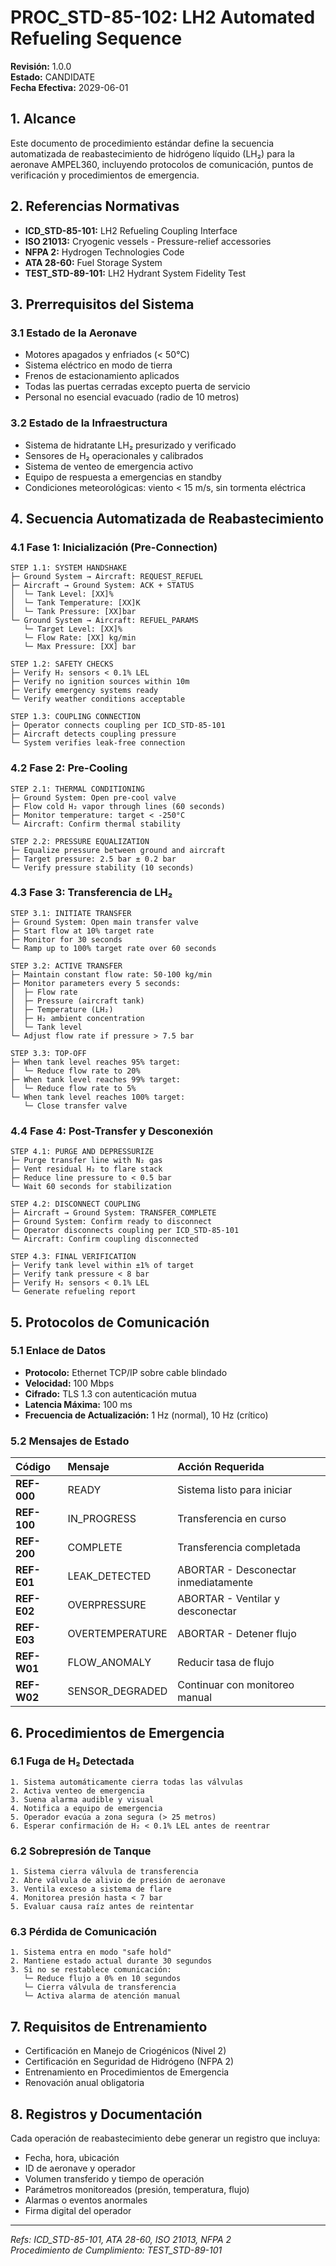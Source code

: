 # PROC_STD-85-102: LH2 Automated Refueling Sequence

**Revisión:** 1.0.0  
**Estado:** CANDIDATE  
**Fecha Efectiva:** 2029-06-01

## 1. Alcance

Este documento de procedimiento estándar define la secuencia automatizada de reabastecimiento de hidrógeno líquido (LH₂) para la aeronave AMPEL360, incluyendo protocolos de comunicación, puntos de verificación y procedimientos de emergencia.

## 2. Referencias Normativas

- **ICD_STD-85-101:** LH2 Refueling Coupling Interface
- **ISO 21013:** Cryogenic vessels - Pressure-relief accessories
- **NFPA 2:** Hydrogen Technologies Code
- **ATA 28-60:** Fuel Storage System
- **TEST_STD-89-101:** LH2 Hydrant System Fidelity Test

## 3. Prerrequisitos del Sistema

### 3.1 Estado de la Aeronave

- Motores apagados y enfriados (< 50°C)
- Sistema eléctrico en modo de tierra
- Frenos de estacionamiento aplicados
- Todas las puertas cerradas excepto puerta de servicio
- Personal no esencial evacuado (radio de 10 metros)

### 3.2 Estado de la Infraestructura

- Sistema de hidratante LH₂ presurizado y verificado
- Sensores de H₂ operacionales y calibrados
- Sistema de venteo de emergencia activo
- Equipo de respuesta a emergencias en standby
- Condiciones meteorológicas: viento < 15 m/s, sin tormenta eléctrica

## 4. Secuencia Automatizada de Reabastecimiento

### 4.1 Fase 1: Inicialización (Pre-Connection)

```
STEP 1.1: SYSTEM HANDSHAKE
├─ Ground System → Aircraft: REQUEST_REFUEL
├─ Aircraft → Ground System: ACK + STATUS
│  └─ Tank Level: [XX]%
│  └─ Tank Temperature: [XX]K
│  └─ Tank Pressure: [XX]bar
└─ Ground System → Aircraft: REFUEL_PARAMS
   └─ Target Level: [XX]%
   └─ Flow Rate: [XX] kg/min
   └─ Max Pressure: [XX] bar

STEP 1.2: SAFETY CHECKS
├─ Verify H₂ sensors < 0.1% LEL
├─ Verify no ignition sources within 10m
├─ Verify emergency systems ready
└─ Verify weather conditions acceptable

STEP 1.3: COUPLING CONNECTION
├─ Operator connects coupling per ICD_STD-85-101
├─ Aircraft detects coupling pressure
└─ System verifies leak-free connection
```

### 4.2 Fase 2: Pre-Cooling

```
STEP 2.1: THERMAL CONDITIONING
├─ Ground System: Open pre-cool valve
├─ Flow cold H₂ vapor through lines (60 seconds)
├─ Monitor temperature: target < -250°C
└─ Aircraft: Confirm thermal stability

STEP 2.2: PRESSURE EQUALIZATION
├─ Equalize pressure between ground and aircraft
├─ Target pressure: 2.5 bar ± 0.2 bar
└─ Verify pressure stability (10 seconds)
```

### 4.3 Fase 3: Transferencia de LH₂

```
STEP 3.1: INITIATE TRANSFER
├─ Ground System: Open main transfer valve
├─ Start flow at 10% target rate
├─ Monitor for 30 seconds
└─ Ramp up to 100% target rate over 60 seconds

STEP 3.2: ACTIVE TRANSFER
├─ Maintain constant flow rate: 50-100 kg/min
├─ Monitor parameters every 5 seconds:
│  ├─ Flow rate
│  ├─ Pressure (aircraft tank)
│  ├─ Temperature (LH₂)
│  ├─ H₂ ambient concentration
│  └─ Tank level
└─ Adjust flow rate if pressure > 7.5 bar

STEP 3.3: TOP-OFF
├─ When tank level reaches 95% target:
│  └─ Reduce flow rate to 20%
├─ When tank level reaches 99% target:
│  └─ Reduce flow rate to 5%
└─ When tank level reaches 100% target:
   └─ Close transfer valve
```

### 4.4 Fase 4: Post-Transfer y Desconexión

```
STEP 4.1: PURGE AND DEPRESSURIZE
├─ Purge transfer line with N₂ gas
├─ Vent residual H₂ to flare stack
├─ Reduce line pressure to < 0.5 bar
└─ Wait 60 seconds for stabilization

STEP 4.2: DISCONNECT COUPLING
├─ Aircraft → Ground System: TRANSFER_COMPLETE
├─ Ground System: Confirm ready to disconnect
├─ Operator disconnects coupling per ICD_STD-85-101
└─ Aircraft: Confirm coupling disconnected

STEP 4.3: FINAL VERIFICATION
├─ Verify tank level within ±1% of target
├─ Verify tank pressure < 8 bar
├─ Verify H₂ sensors < 0.1% LEL
└─ Generate refueling report
```

## 5. Protocolos de Comunicación

### 5.1 Enlace de Datos

- **Protocolo:** Ethernet TCP/IP sobre cable blindado
- **Velocidad:** 100 Mbps
- **Cifrado:** TLS 1.3 con autenticación mutua
- **Latencia Máxima:** 100 ms
- **Frecuencia de Actualización:** 1 Hz (normal), 10 Hz (crítico)

### 5.2 Mensajes de Estado

| Código | Mensaje | Acción Requerida |
|:-------|:--------|:-----------------|
| **REF-000** | READY | Sistema listo para iniciar |
| **REF-100** | IN_PROGRESS | Transferencia en curso |
| **REF-200** | COMPLETE | Transferencia completada |
| **REF-E01** | LEAK_DETECTED | ABORTAR - Desconectar inmediatamente |
| **REF-E02** | OVERPRESSURE | ABORTAR - Ventilar y desconectar |
| **REF-E03** | OVERTEMPERATURE | ABORTAR - Detener flujo |
| **REF-W01** | FLOW_ANOMALY | Reducir tasa de flujo |
| **REF-W02** | SENSOR_DEGRADED | Continuar con monitoreo manual |

## 6. Procedimientos de Emergencia

### 6.1 Fuga de H₂ Detectada

```
1. Sistema automáticamente cierra todas las válvulas
2. Activa venteo de emergencia
3. Suena alarma audible y visual
4. Notifica a equipo de emergencia
5. Operador evacúa a zona segura (> 25 metros)
6. Esperar confirmación de H₂ < 0.1% LEL antes de reentrar
```

### 6.2 Sobrepresión de Tanque

```
1. Sistema cierra válvula de transferencia
2. Abre válvula de alivio de presión de aeronave
3. Ventila exceso a sistema de flare
4. Monitorea presión hasta < 7 bar
5. Evaluar causa raíz antes de reintentar
```

### 6.3 Pérdida de Comunicación

```
1. Sistema entra en modo "safe hold"
2. Mantiene estado actual durante 30 segundos
3. Si no se restablece comunicación:
   └─ Reduce flujo a 0% en 10 segundos
   └─ Cierra válvula de transferencia
   └─ Activa alarma de atención manual
```

## 7. Requisitos de Entrenamiento

- Certificación en Manejo de Criogénicos (Nivel 2)
- Certificación en Seguridad de Hidrógeno (NFPA 2)
- Entrenamiento en Procedimientos de Emergencia
- Renovación anual obligatoria

## 8. Registros y Documentación

Cada operación de reabastecimiento debe generar un registro que incluya:
- Fecha, hora, ubicación
- ID de aeronave y operador
- Volumen transferido y tiempo de operación
- Parámetros monitoreados (presión, temperatura, flujo)
- Alarmas o eventos anormales
- Firma digital del operador

---

*Refs: ICD_STD-85-101, ATA 28-60, ISO 21013, NFPA 2*  
*Procedimiento de Cumplimiento: TEST_STD-89-101*
